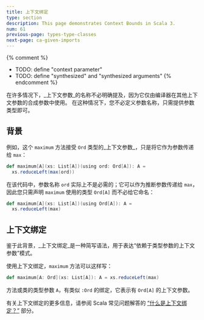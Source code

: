 ```yaml
---
title: 上下文绑定
type: section
description: This page demonstrates Context Bounds in Scala 3.
num: 61
previous-page: types-type-classes
next-page: ca-given-imports
---
```



{% comment %}
- TODO: define "context parameter"
- TODO: define "synthesized" and "synthesized arguments"
{% endcomment %}


在许多情况下，_上下文参数_的名称不必明确提及，因为它仅由编译器在其他上下文参数的合成参数中使用。
在这种情况下，您不必定义参数名称，只需提供参数类型即可。

## 背景

例如，这个 `maximum` 方法接受 `Ord` 类型的_上下文参数_，只是将它作为参数传递给 `max`：

```scala
def maximum[A](xs: List[A])(using ord: Ord[A]): A =
  xs.reduceLeft(max(ord))
```

在该代码中，参数名称 `ord` 实际上不是必需的；它可以作为推断参数传递给 `max`，因此您只需声明 `maximum` 使用的类型 `Ord[A]` 而不必给它命名：

```scala
def maximum[A](xs: List[A])(using Ord[A]): A =
  xs.reduceLeft(max)
```

## 上下文绑定

鉴于此背景，_上下文绑定_是一种简写语法，用于表达“依赖于类型参数的上下文参数”模式。

使用上下文绑定，`maximum` 方法可以这样写：

```scala
def maximum[A: Ord](xs: List[A]): A = xs.reduceLeft(max)
```

方法或类的类型参数 `A`，有类似 `:Ord` 的绑定，它表示有 `Ord[A]` 的上下文参数。

有关上下文绑定的更多信息，请参阅 Scala 常见问题解答的 [“什么是上下文绑定？”](https://docs.scala-lang.org/tutorials/FAQ/context-bounds.html) 部分。

